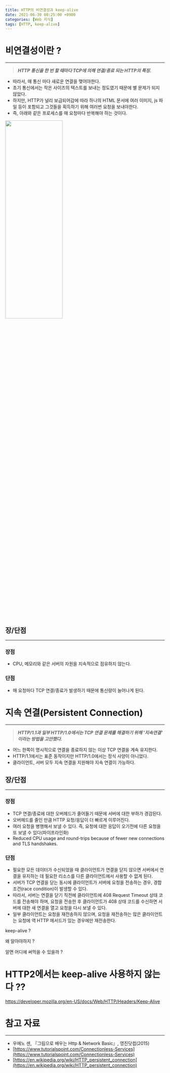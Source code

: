```yaml
---
title: HTTP의 비연결성과 keep-alive
date: 2021-06-30 00:25:00 +0900
categories: [Web 지식]
tags: [HTTP, keep-alive]
---
```


# 비연결성이란 ?
---
> ***HTTP 통신을 한 번 할 때마다 TCP에 의해 연결/종료 되는 HTTP의 특징.***

- 따라서, 매 통신 마다 새로운 연결을 맺어야한다.
- 초기 통신에서는 작은 사이즈의 텍스트를 보내는 정도였기 때문에 별 문제가 되지 않았다.
- 하지만, HTTP가 널리 보급되어감에 따라 하나의 HTML 문서에 여러 이미지, js 파일 등이 포함되고 그것들을 획득하기 위해 여러번 요청을 보내야한다.
- 즉, 아래와 같은 프로세스를 매 요청마다 반복해야 하는 것이다.

<img src="https://user-images.githubusercontent.com/64415489/124314011-b015ab00-dbac-11eb-8a28-6d88be5817e8.png" width="60%" height="40%"/>

## 장/단점
---
### 장점
- CPU, 메모리와 같은 서버의 자원을 지속적으로 점유하지 않는다.

### 단점
- 매 요청마다 TCP 연결/종료가 발생하기 때문에 통신량이 늘어나게 된다.

# 지속 연결(Persistent Connection)
---
> ***HTTP/1.1과 일부 HTTP/1.0에서는 TCP 연결 문제를 해결하기 위해 '지속연결' 이라는 방법을 고안했다.***

- 어느 한쪽이 명시적으로 연결을 종료하지 않는 이상 TCP 연결을 계속 유지한다.
- HTTP/1.1에서는 표준 동작이지만 HTTP/1.0에서는 정식 사양이 아니었다.
- 클라이언트, 서버 모두 지속 연결을 지원해야 지속 연결이 가능하다.

## 장/단점
---
### 장점
- TCP 연결/종료에 대한 오버헤드가 줄어들기 때문에 서버에 대한 부하가 경감된다.
- 오버헤드를 줄인 만큼 HTTP 요청/응답이 더 빠르게 이루어진다.
- 여러 요청을 병행해서 보낼 수 있다. 즉, 요청에 대한 응답이 오기전에 다른 요청을 또 보낼 수 있다(파이프라인화)
- Reduced CPU usage and round-trips because of fewer new connections and TLS handshakes.

### 단점
- 필요한 모든 데이터가 수신되었을 때 클라이언트가 연결을 닫지 않으면 서버에서 연결을 유지하는 데 필요한 리소스를 다른 클라이언트에서 사용할 수 없게 된다.
- 서버가 TCP 연결을 닫는 동시에 클라이언트가 서버에 요청을 전송하는 경우, 경합 조건(race condition)이 발생할 수 있다.
- 따라서, 서버는 연결을 닫기 직전에 클라이언트에 408 Request Timeout 상태 코드를 전송해야 하며,
요청을 전송한 후 클라이언트가 408 상태 코드를 수신하면 서버에 대한 새 연결을 열고 요청을 다시 보낼 수 있다.
- 일부 클라이언트는 요청을 재전송하지 않으며, 요청을 재전송하는 많은 클라이언트는 요청에 역 HTTP 메서드가 있는 경우에만 재전송한다.

keep-alive ?

왜 알아야하지 ?

알면 어디에 써먹을 수 있을까 ?

# HTTP2에서는 keep-alive 사용하지 않는다 ??
https://developer.mozilla.org/en-US/docs/Web/HTTP/Headers/Keep-Alive

# 참고 자료
---
- 우에노 센, 『그림으로 배우는 Http & Network Basic』, 영진닷컴(2015)
- [https://www.tutorialspoint.com/Connectionless-Services](https://www.tutorialspoint.com/Connectionless-Services)
- [https://en.wikipedia.org/wiki/HTTP_persistent_connection](https://en.wikipedia.org/wiki/HTTP_persistent_connection)
